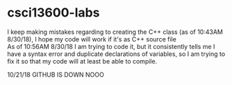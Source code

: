 # csci13600-labs
I keep making mistakes regarding to creating the C++ class (as of 10:43AM 8/30/18), I hope my code will work if it's as C++ source file<br>
As of 10:56AM 8/30/18 I am trying to code it, but it consistently tells me I have a syntax error and duplicate declarations of variables,
so I am trying to fix it so that my code will at least be able to compile.

10/21/18 GITHUB IS DOWN NOOO
